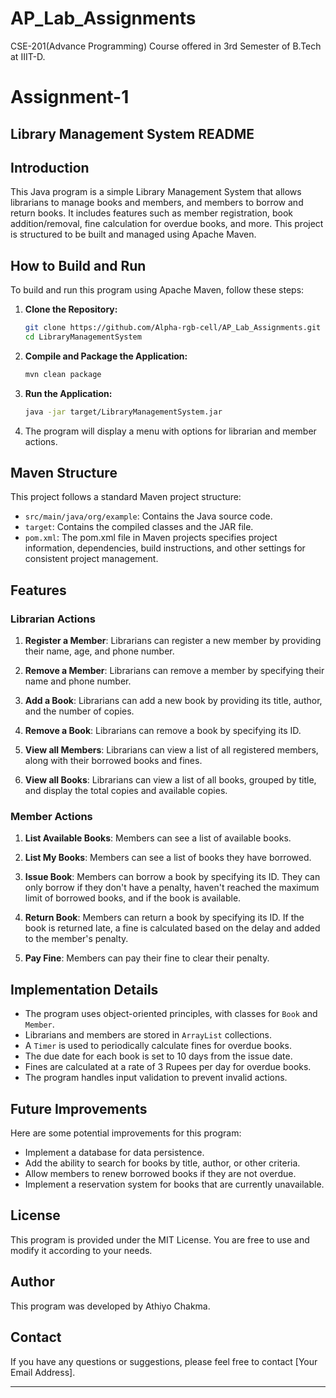 # AP_Lab_Assignments
CSE-201(Advance Programming) Course offered in 3rd Semester of B.Tech at IIIT-D.

# Assignment-1
## Library Management System README

## Introduction
This Java program is a simple Library Management System that allows librarians to manage books and members, and members to borrow and return books. It includes features such as member registration, book addition/removal, fine calculation for overdue books, and more. This project is structured to be built and managed using Apache Maven.

## How to Build and Run
To build and run this program using Apache Maven, follow these steps:

1. **Clone the Repository:**
   ```bash
   git clone https://github.com/Alpha-rgb-cell/AP_Lab_Assignments.git
   cd LibraryManagementSystem
   ```

2. **Compile and Package the Application:**
   ```bash
   mvn clean package
   ```

3. **Run the Application:**
   ```bash
   java -jar target/LibraryManagementSystem.jar
   ```

4. The program will display a menu with options for librarian and member actions.

## Maven Structure
This project follows a standard Maven project structure:

- `src/main/java/org/example`: Contains the Java source code.
- `target`: Contains the compiled classes and the JAR file.
- `pom.xml`: The pom.xml file in Maven projects specifies project information, dependencies, build instructions, and other settings for consistent project management.

## Features

### Librarian Actions
1. **Register a Member**: Librarians can register a new member by providing their name, age, and phone number.

2. **Remove a Member**: Librarians can remove a member by specifying their name and phone number.

3. **Add a Book**: Librarians can add a new book by providing its title, author, and the number of copies.

4. **Remove a Book**: Librarians can remove a book by specifying its ID.

5. **View all Members**: Librarians can view a list of all registered members, along with their borrowed books and fines.

6. **View all Books**: Librarians can view a list of all books, grouped by title, and display the total copies and available copies.

### Member Actions
1. **List Available Books**: Members can see a list of available books.

2. **List My Books**: Members can see a list of books they have borrowed.

3. **Issue Book**: Members can borrow a book by specifying its ID. They can only borrow if they don't have a penalty, haven't reached the maximum limit of borrowed books, and if the book is available.

4. **Return Book**: Members can return a book by specifying its ID. If the book is returned late, a fine is calculated based on the delay and added to the member's penalty.

5. **Pay Fine**: Members can pay their fine to clear their penalty.

## Implementation Details
- The program uses object-oriented principles, with classes for `Book` and `Member`.
- Librarians and members are stored in `ArrayList` collections.
- A `Timer` is used to periodically calculate fines for overdue books.
- The due date for each book is set to 10 days from the issue date.
- Fines are calculated at a rate of 3 Rupees per day for overdue books.
- The program handles input validation to prevent invalid actions.

## Future Improvements
Here are some potential improvements for this program:
- Implement a database for data persistence.
- Add the ability to search for books by title, author, or other criteria.
- Allow members to renew borrowed books if they are not overdue.
- Implement a reservation system for books that are currently unavailable.

## License
This program is provided under the MIT License. You are free to use and modify it according to your needs.

## Author
This program was developed by Athiyo Chakma.

## Contact
If you have any questions or suggestions, please feel free to contact [Your Email Address].

---

